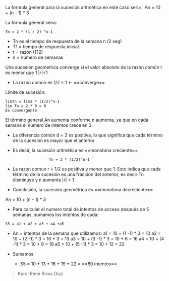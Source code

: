 La formula general para la sucesión aritmética en este caso seria 
` An = 10 + (n - 1) * 3

La formula general seria:

` Tn = 2 * (1 / 2) ^n-1 `

- Tn es el tiempo de respuesta de la semana n (2 seg)
- T1 = tiempo de respuesta inicial.
- r = razón (1?2)
- n = número de semanas

Una sucesión geometrica converge si el valor absoluto de la razón común r es menor que 1 |r|<1
- La razón común es 1/2 < 1 <- ==converge==

Limite de sucesión:
```
limTn = lim2 * (1/2)^n-1
lim Tn = 2 * 0 = 0
Es convergente
```

El término general An aumenta conforme n aumenta, ya que en cada semana el número de intentos crece en 3.
- La diferencia común d = 3 es positiva, lo que significa que cada término de la sucesión es mayor que el anterior
- Es decir, la sucesión aritmética es ==monotona creciente==
					
					` Tn = 2 * (1/2)^n-1 `
					
- La razón comun r = 1/2 es positiva y menor que 1. Esto indica que cada término de la sucesión es una fracción del anterior, es decir Tn disminuye y n aumenta
|r| < 1
- Conclusión, la sucesión geométrica es ==monotona decreciente==

An = 10 + (n - 1) * 3
- Para calcular el numero total de intentos de acceso después de 5 semanas, sumamos los intentos de cada:

` S5 = a1 + a2 + a3 + a4 +a5 `

- An = intentos de la semana que utilizamos:
a1 = 10 + (1 -1) * 3 = 10
a2 = 10 + (2 -1) * 3 = 10 + 3 = 13
a3 = 10 + (3 -1) * 3 = 10 + 6 = 16
a4 = 10 + (4 -1) * 3 = 10 + 9 = 19
a5 = 10 + (5 -1) * 3 = 10 + 12 = 22

- Sumamos 
	- S5 = 10 + 13 + 16 + 19 + 22 = ==80 intentos==

> Karol René Rivas Díaz